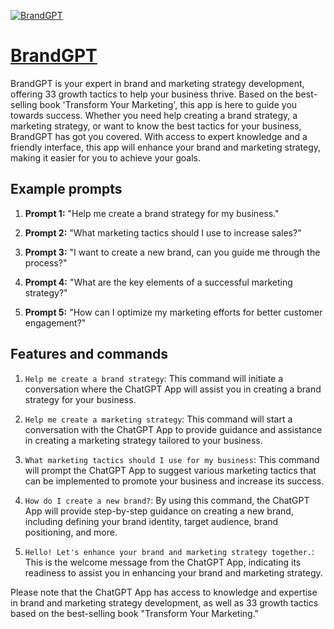 [![BrandGPT](https://files.oaiusercontent.com/file-CAtlrEIAq0roznNVzKToHlqu?se=2123-10-17T20%3A17%3A48Z&sp=r&sv=2021-08-06&sr=b&rscc=max-age%3D31536000%2C%20immutable&rscd=attachment%3B%20filename%3Dbd35702a-ab8a-47cb-9d9a-9840cf9882c9.png&sig=0JM9Ui4OnMtCP0dcfCt/gbLtRQJhkY/60EKgQ3d5QRc%3D)](https://chat.openai.com/g/g-jzTA38Z4t-brandgpt)

# [BrandGPT](https://chat.openai.com/g/g-jzTA38Z4t-brandgpt)

BrandGPT is your expert in brand and marketing strategy development, offering 33 growth tactics to help your business thrive. Based on the best-selling book 'Transform Your Marketing', this app is here to guide you towards success. Whether you need help creating a brand strategy, a marketing strategy, or want to know the best tactics for your business, BrandGPT has got you covered. With access to expert knowledge and a friendly interface, this app will enhance your brand and marketing strategy, making it easier for you to achieve your goals.

## Example prompts

1. **Prompt 1:** "Help me create a brand strategy for my business."

2. **Prompt 2:** "What marketing tactics should I use to increase sales?"

3. **Prompt 3:** "I want to create a new brand, can you guide me through the process?"

4. **Prompt 4:** "What are the key elements of a successful marketing strategy?"

5. **Prompt 5:** "How can I optimize my marketing efforts for better customer engagement?"

## Features and commands

1. `Help me create a brand strategy`: This command will initiate a conversation where the ChatGPT App will assist you in creating a brand strategy for your business.

2. `Help me create a marketing strategy`: This command will start a conversation with the ChatGPT App to provide guidance and assistance in creating a marketing strategy tailored to your business.

3. `What marketing tactics should I use for my business`: This command will prompt the ChatGPT App to suggest various marketing tactics that can be implemented to promote your business and increase its success.

4. `How do I create a new brand?`: By using this command, the ChatGPT App will provide step-by-step guidance on creating a new brand, including defining your brand identity, target audience, brand positioning, and more.

5. `Hello! Let's enhance your brand and marketing strategy together.`: This is the welcome message from the ChatGPT App, indicating its readiness to assist you in enhancing your brand and marketing strategy.

Please note that the ChatGPT App has access to knowledge and expertise in brand and marketing strategy development, as well as 33 growth tactics based on the best-selling book "Transform Your Marketing."